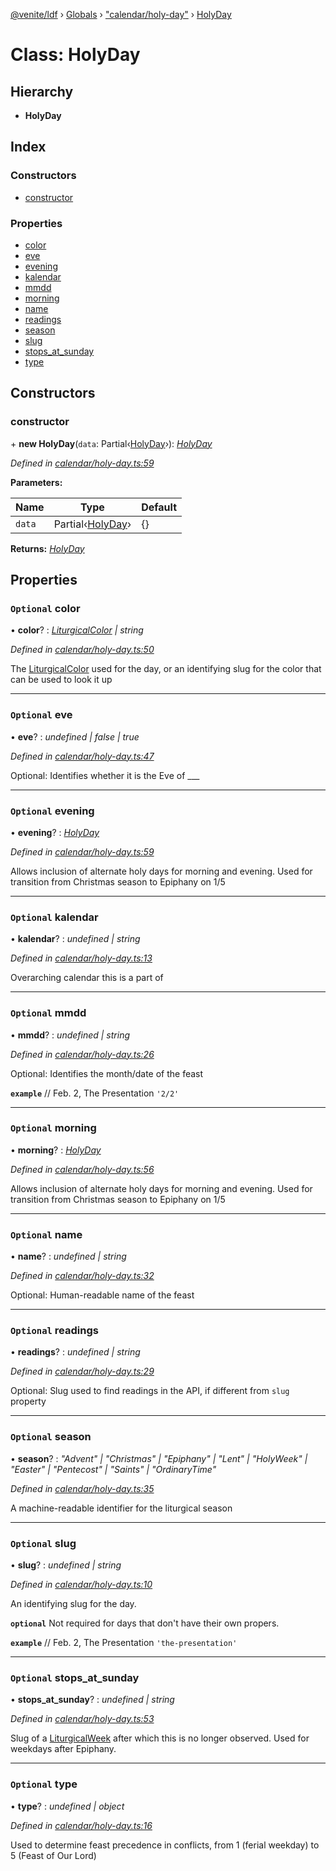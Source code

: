 [@venite/ldf](../README.md) › [Globals](../globals.md) › ["calendar/holy-day"](../modules/_calendar_holy_day_.md) › [HolyDay](_calendar_holy_day_.holyday.md)

# Class: HolyDay

## Hierarchy

* **HolyDay**

## Index

### Constructors

* [constructor](_calendar_holy_day_.holyday.md#constructor)

### Properties

* [color](_calendar_holy_day_.holyday.md#optional-color)
* [eve](_calendar_holy_day_.holyday.md#optional-eve)
* [evening](_calendar_holy_day_.holyday.md#optional-evening)
* [kalendar](_calendar_holy_day_.holyday.md#optional-kalendar)
* [mmdd](_calendar_holy_day_.holyday.md#optional-mmdd)
* [morning](_calendar_holy_day_.holyday.md#optional-morning)
* [name](_calendar_holy_day_.holyday.md#optional-name)
* [readings](_calendar_holy_day_.holyday.md#optional-readings)
* [season](_calendar_holy_day_.holyday.md#optional-season)
* [slug](_calendar_holy_day_.holyday.md#optional-slug)
* [stops_at_sunday](_calendar_holy_day_.holyday.md#optional-stops_at_sunday)
* [type](_calendar_holy_day_.holyday.md#optional-type)

## Constructors

###  constructor

\+ **new HolyDay**(`data`: Partial‹[HolyDay](_calendar_holy_day_.holyday.md)›): *[HolyDay](_calendar_holy_day_.holyday.md)*

*Defined in [calendar/holy-day.ts:59](https://github.com/gbj/venite/blob/b577e41/ldf/src/calendar/holy-day.ts#L59)*

**Parameters:**

Name | Type | Default |
------ | ------ | ------ |
`data` | Partial‹[HolyDay](_calendar_holy_day_.holyday.md)› | {} |

**Returns:** *[HolyDay](_calendar_holy_day_.holyday.md)*

## Properties

### `Optional` color

• **color**? : *[LiturgicalColor](_calendar_liturgical_color_.liturgicalcolor.md) | string*

*Defined in [calendar/holy-day.ts:50](https://github.com/gbj/venite/blob/b577e41/ldf/src/calendar/holy-day.ts#L50)*

The [LiturgicalColor](_calendar_liturgical_color_.liturgicalcolor.md) used for the day, or an identifying slug for the color that can be used to look it up

___

### `Optional` eve

• **eve**? : *undefined | false | true*

*Defined in [calendar/holy-day.ts:47](https://github.com/gbj/venite/blob/b577e41/ldf/src/calendar/holy-day.ts#L47)*

Optional: Identifies whether it is the Eve of ___

___

### `Optional` evening

• **evening**? : *[HolyDay](_calendar_holy_day_.holyday.md)*

*Defined in [calendar/holy-day.ts:59](https://github.com/gbj/venite/blob/b577e41/ldf/src/calendar/holy-day.ts#L59)*

Allows inclusion of alternate holy days for morning and evening. Used for transition from Christmas season to Epiphany on 1/5

___

### `Optional` kalendar

• **kalendar**? : *undefined | string*

*Defined in [calendar/holy-day.ts:13](https://github.com/gbj/venite/blob/b577e41/ldf/src/calendar/holy-day.ts#L13)*

Overarching calendar this is a part of

___

### `Optional` mmdd

• **mmdd**? : *undefined | string*

*Defined in [calendar/holy-day.ts:26](https://github.com/gbj/venite/blob/b577e41/ldf/src/calendar/holy-day.ts#L26)*

Optional: Identifies the month/date of the feast

**`example`** 
// Feb. 2, The Presentation
`'2/2'`

___

### `Optional` morning

• **morning**? : *[HolyDay](_calendar_holy_day_.holyday.md)*

*Defined in [calendar/holy-day.ts:56](https://github.com/gbj/venite/blob/b577e41/ldf/src/calendar/holy-day.ts#L56)*

Allows inclusion of alternate holy days for morning and evening. Used for transition from Christmas season to Epiphany on 1/5

___

### `Optional` name

• **name**? : *undefined | string*

*Defined in [calendar/holy-day.ts:32](https://github.com/gbj/venite/blob/b577e41/ldf/src/calendar/holy-day.ts#L32)*

Optional: Human-readable name of the feast

___

### `Optional` readings

• **readings**? : *undefined | string*

*Defined in [calendar/holy-day.ts:29](https://github.com/gbj/venite/blob/b577e41/ldf/src/calendar/holy-day.ts#L29)*

Optional: Slug used to find readings in the API, if different from `slug` property

___

### `Optional` season

• **season**? : *"Advent" | "Christmas" | "Epiphany" | "Lent" | "HolyWeek" | "Easter" | "Pentecost" | "Saints" | "OrdinaryTime"*

*Defined in [calendar/holy-day.ts:35](https://github.com/gbj/venite/blob/b577e41/ldf/src/calendar/holy-day.ts#L35)*

A machine-readable identifier for the liturgical season

___

### `Optional` slug

• **slug**? : *undefined | string*

*Defined in [calendar/holy-day.ts:10](https://github.com/gbj/venite/blob/b577e41/ldf/src/calendar/holy-day.ts#L10)*

An identifying slug for the day.

**`optional`** 
Not required for days that don't have their own propers.

**`example`** 
// Feb. 2, The Presentation
`'the-presentation'`

___

### `Optional` stops_at_sunday

• **stops_at_sunday**? : *undefined | string*

*Defined in [calendar/holy-day.ts:53](https://github.com/gbj/venite/blob/b577e41/ldf/src/calendar/holy-day.ts#L53)*

Slug of a [LiturgicalWeek](_calendar_liturgical_week_.liturgicalweek.md) after which this is no longer observed. Used for weekdays after Epiphany.

___

### `Optional` type

• **type**? : *undefined | object*

*Defined in [calendar/holy-day.ts:16](https://github.com/gbj/venite/blob/b577e41/ldf/src/calendar/holy-day.ts#L16)*

Used to determine feast precedence in conflicts, from 1 (ferial weekday) to 5 (Feast of Our Lord)
